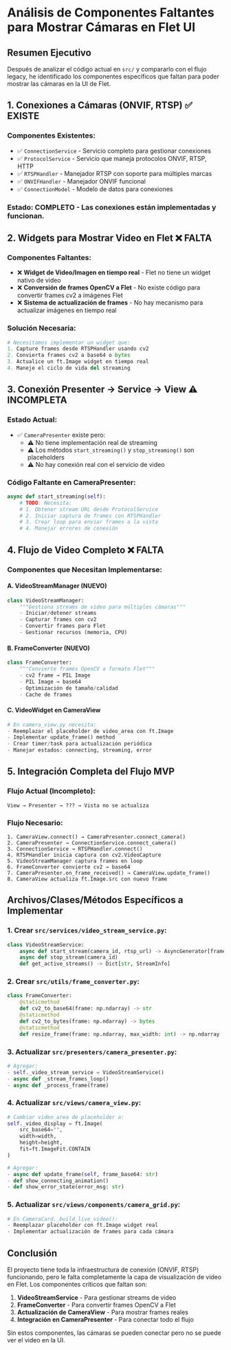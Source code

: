 # Análisis de Componentes Faltantes para Mostrar Cámaras en Flet UI

## Resumen Ejecutivo

Después de analizar el código actual en `src/` y compararlo con el flujo legacy, he identificado los componentes específicos que faltan para poder mostrar las cámaras en la UI de Flet.

## 1. Conexiones a Cámaras (ONVIF, RTSP) ✅ EXISTE

### Componentes Existentes:
- ✅ `ConnectionService` - Servicio completo para gestionar conexiones
- ✅ `ProtocolService` - Servicio que maneja protocolos ONVIF, RTSP, HTTP
- ✅ `RTSPHandler` - Manejador RTSP con soporte para múltiples marcas
- ✅ `ONVIFHandler` - Manejador ONVIF funcional
- ✅ `ConnectionModel` - Modelo de datos para conexiones

### Estado: **COMPLETO** - Las conexiones están implementadas y funcionan.

## 2. Widgets para Mostrar Video en Flet ❌ FALTA

### Componentes Faltantes:
- ❌ **Widget de Video/Imagen en tiempo real** - Flet no tiene un widget nativo de video
- ❌ **Conversión de frames OpenCV a Flet** - No existe código para convertir frames cv2 a imágenes Flet
- ❌ **Sistema de actualización de frames** - No hay mecanismo para actualizar imágenes en tiempo real

### Solución Necesaria:
```python
# Necesitamos implementar un widget que:
1. Capture frames desde RTSPHandler usando cv2
2. Convierta frames cv2 a base64 o bytes
3. Actualice un ft.Image widget en tiempo real
4. Maneje el ciclo de vida del streaming
```

## 3. Conexión Presenter → Service → View ⚠️ INCOMPLETA

### Estado Actual:
- ✅ `CameraPresenter` existe pero:
  - ⚠️ No tiene implementación real de streaming
  - ⚠️ Los métodos `start_streaming()` y `stop_streaming()` son placeholders
  - ⚠️ No hay conexión real con el servicio de video

### Código Faltante en CameraPresenter:
```python
async def start_streaming(self):
    # TODO: Necesita:
    # 1. Obtener stream URL desde ProtocolService
    # 2. Iniciar captura de frames con RTSPHandler
    # 3. Crear loop para enviar frames a la vista
    # 4. Manejar errores de conexión
```

## 4. Flujo de Video Completo ❌ FALTA

### Componentes que Necesitan Implementarse:

#### A. VideoStreamManager (NUEVO)
```python
class VideoStreamManager:
    """Gestiona streams de video para múltiples cámaras"""
    - Iniciar/detener streams
    - Capturar frames con cv2
    - Convertir frames para Flet
    - Gestionar recursos (memoria, CPU)
```

#### B. FrameConverter (NUEVO)
```python
class FrameConverter:
    """Convierte frames OpenCV a formato Flet"""
    - cv2 frame → PIL Image
    - PIL Image → base64
    - Optimización de tamaño/calidad
    - Cache de frames
```

#### C. VideoWidget en CameraView
```python
# En camera_view.py necesita:
- Reemplazar el placeholder de video_area con ft.Image
- Implementar update_frame() method
- Crear timer/task para actualización periódica
- Manejar estados: connecting, streaming, error
```

## 5. Integración Completa del Flujo MVP

### Flujo Actual (Incompleto):
```
View → Presenter → ??? → Vista no se actualiza
```

### Flujo Necesario:
```
1. CameraView.connect() → CameraPresenter.connect_camera()
2. CameraPresenter → ConnectionService.connect_camera()
3. ConnectionService → RTSPHandler.connect()
4. RTSPHandler inicia captura con cv2.VideoCapture
5. VideoStreamManager captura frames en loop
6. FrameConverter convierte cv2 → base64
7. CameraPresenter.on_frame_received() → CameraView.update_frame()
8. CameraView actualiza ft.Image.src con nuevo frame
```

## Archivos/Clases/Métodos Específicos a Implementar

### 1. Crear `src/services/video_stream_service.py`:
```python
class VideoStreamService:
    async def start_stream(camera_id, rtsp_url) -> AsyncGenerator[frame]
    async def stop_stream(camera_id)
    def get_active_streams() -> Dict[str, StreamInfo]
```

### 2. Crear `src/utils/frame_converter.py`:
```python
class FrameConverter:
    @staticmethod
    def cv2_to_base64(frame: np.ndarray) -> str
    @staticmethod
    def cv2_to_bytes(frame: np.ndarray) -> bytes
    @staticmethod
    def resize_frame(frame: np.ndarray, max_width: int) -> np.ndarray
```

### 3. Actualizar `src/presenters/camera_presenter.py`:
```python
# Agregar:
- self._video_stream_service = VideoStreamService()
- async def _stream_frames_loop()
- async def _process_frame(frame)
```

### 4. Actualizar `src/views/camera_view.py`:
```python
# Cambiar video_area de placeholder a:
self._video_display = ft.Image(
    src_base64="",
    width=width,
    height=height,
    fit=ft.ImageFit.CONTAIN
)

# Agregar:
- async def update_frame(self, frame_base64: str)
- def show_connecting_animation()
- def show_error_state(error_msg: str)
```

### 5. Actualizar `src/views/components/camera_grid.py`:
```python
# En CameraCard._build_live_video():
- Reemplazar placeholder con ft.Image widget real
- Implementar actualización de frames para cada cámara
```

## Conclusión

El proyecto tiene toda la infraestructura de conexión (ONVIF, RTSP) funcionando, pero le falta completamente la capa de visualización de video en Flet. Los componentes críticos que faltan son:

1. **VideoStreamService** - Para gestionar streams de video
2. **FrameConverter** - Para convertir frames OpenCV a Flet
3. **Actualización de CameraView** - Para mostrar frames reales
4. **Integración en CameraPresenter** - Para conectar todo el flujo

Sin estos componentes, las cámaras se pueden conectar pero no se puede ver el video en la UI.